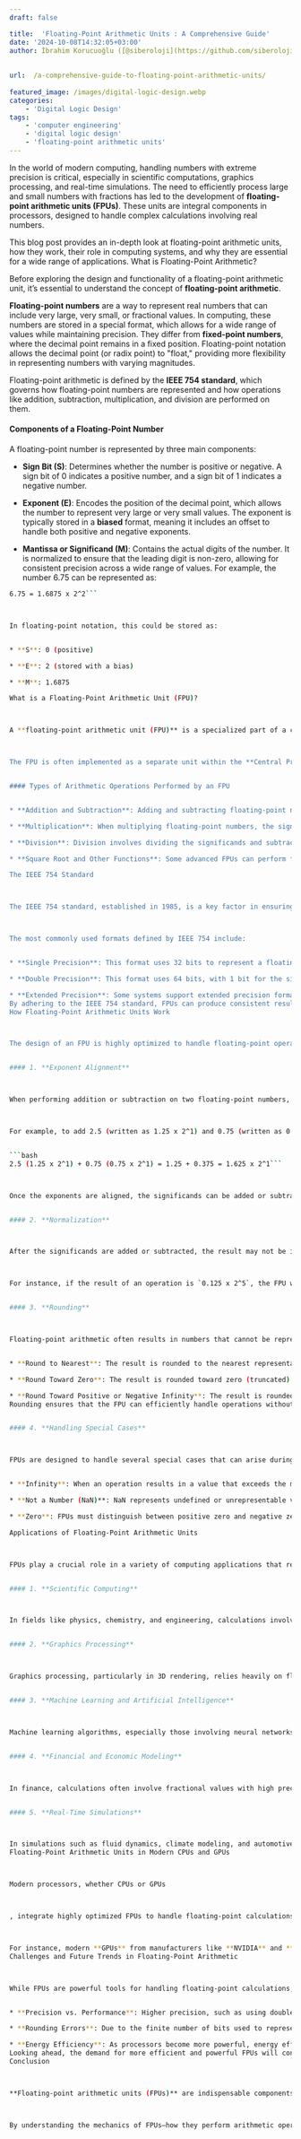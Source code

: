 ```yaml
---
draft: false

title:  'Floating-Point Arithmetic Units : A Comprehensive Guide'
date: '2024-10-08T14:32:05+03:00'
author: İbrahim Korucuoğlu ([@siberoloji](https://github.com/siberoloji))
 
 
url:  /a-comprehensive-guide-to-floating-point-arithmetic-units/
 
featured_image: /images/digital-logic-design.webp
categories:
    - 'Digital Logic Design'
tags:
    - 'computer engineering'
    - 'digital logic design'
    - 'floating-point arithmetic units'
---
```



In the world of modern computing, handling numbers with extreme precision is critical, especially in scientific computations, graphics processing, and real-time simulations. The need to efficiently process large and small numbers with fractions has led to the development of **floating-point arithmetic units (FPUs)**. These units are integral components in processors, designed to handle complex calculations involving real numbers.



This blog post provides an in-depth look at floating-point arithmetic units, how they work, their role in computing systems, and why they are essential for a wide range of applications.
What is Floating-Point Arithmetic?



Before exploring the design and functionality of a floating-point arithmetic unit, it’s essential to understand the concept of **floating-point arithmetic**.



**Floating-point numbers** are a way to represent real numbers that can include very large, very small, or fractional values. In computing, these numbers are stored in a special format, which allows for a wide range of values while maintaining precision. They differ from **fixed-point numbers**, where the decimal point remains in a fixed position. Floating-point notation allows the decimal point (or radix point) to "float," providing more flexibility in representing numbers with varying magnitudes.



Floating-point arithmetic is defined by the **IEEE 754 standard**, which governs how floating-point numbers are represented and how operations like addition, subtraction, multiplication, and division are performed on them.


#### Components of a Floating-Point Number



A floating-point number is represented by three main components:


* **Sign Bit (S)**: Determines whether the number is positive or negative. A sign bit of 0 indicates a positive number, and a sign bit of 1 indicates a negative number.

* **Exponent (E)**: Encodes the position of the decimal point, which allows the number to represent very large or very small values. The exponent is typically stored in a **biased** format, meaning it includes an offset to handle both positive and negative exponents.

* **Mantissa or Significand (M)**: Contains the actual digits of the number. It is normalized to ensure that the leading digit is non-zero, allowing for consistent precision across a wide range of values.
For example, the number 6.75 can be represented as:


```bash
6.75 = 1.6875 x 2^2```



In floating-point notation, this could be stored as:


* **S**: 0 (positive)

* **E**: 2 (stored with a bias)

* **M**: 1.6875

What is a Floating-Point Arithmetic Unit (FPU)?



A **floating-point arithmetic unit (FPU)** is a specialized part of a computer's processor designed to handle floating-point calculations. It is responsible for performing arithmetic operations on floating-point numbers, including addition, subtraction, multiplication, division, and more complex functions like square root and trigonometric calculations.



The FPU is often implemented as a separate unit within the **Central Processing Unit (CPU)** or as an independent **coprocessor** in systems that require intensive mathematical calculations, such as in high-performance computing (HPC), 3D graphics rendering, and scientific simulations.


#### Types of Arithmetic Operations Performed by an FPU


* **Addition and Subtraction**: Adding and subtracting floating-point numbers involves aligning their exponents, performing the operation on the significands, and normalizing the result.

* **Multiplication**: When multiplying floating-point numbers, the significands are multiplied, and the exponents are added. The result is then normalized.

* **Division**: Division involves dividing the significands and subtracting the exponents, followed by normalization.

* **Square Root and Other Functions**: Some advanced FPUs can perform functions like square root calculations, logarithms, and trigonometric functions, which are essential in scientific computing.

The IEEE 754 Standard



The IEEE 754 standard, established in 1985, is a key factor in ensuring consistent floating-point arithmetic across different computing systems. This standard defines the format for representing floating-point numbers and the rules for how arithmetic operations are performed on them.



The most commonly used formats defined by IEEE 754 include:


* **Single Precision**: This format uses 32 bits to represent a floating-point number, divided into 1 bit for the sign, 8 bits for the exponent, and 23 bits for the significand. Single precision is commonly used in applications where memory efficiency is important, such as in graphics processing.

* **Double Precision**: This format uses 64 bits, with 1 bit for the sign, 11 bits for the exponent, and 52 bits for the significand. Double precision offers higher accuracy and is often used in scientific and financial applications where precision is critical.

* **Extended Precision**: Some systems support extended precision formats that provide even greater accuracy by using additional bits for the exponent and significand.
By adhering to the IEEE 754 standard, FPUs can produce consistent results, even when running on different hardware platforms or operating systems.
How Floating-Point Arithmetic Units Work



The design of an FPU is highly optimized to handle floating-point operations quickly and efficiently. The FPU's internal architecture is composed of several components, each responsible for different stages of the calculation process.


#### 1. **Exponent Alignment**



When performing addition or subtraction on two floating-point numbers, the exponents of the numbers must first be aligned. This involves shifting the smaller number’s significand so that both numbers have the same exponent.



For example, to add 2.5 (written as 1.25 x 2^1) and 0.75 (written as 0.75 x 2^0), the FPU will shift the exponent of the smaller number (0.75) so that both numbers have an exponent of 1:


```bash
2.5 (1.25 x 2^1) + 0.75 (0.75 x 2^1) = 1.25 + 0.375 = 1.625 x 2^1```



Once the exponents are aligned, the significands can be added or subtracted.


#### 2. **Normalization**



After the significands are added or subtracted, the result may not be in the normalized form, meaning that the leading bit of the significand is not necessarily a 1. To normalize the result, the FPU shifts the significand and adjusts the exponent accordingly.



For instance, if the result of an operation is `0.125 x 2^5`, the FPU will normalize this to `1.25 x 2^3`.


#### 3. **Rounding**



Floating-point arithmetic often results in numbers that cannot be represented exactly within the limits of the available bits. To address this, the FPU applies **rounding** to the result. IEEE 754 defines several rounding modes:


* **Round to Nearest**: The result is rounded to the nearest representable number.

* **Round Toward Zero**: The result is rounded toward zero (truncated).

* **Round Toward Positive or Negative Infinity**: The result is rounded toward the nearest infinity, either positive or negative.
Rounding ensures that the FPU can efficiently handle operations without requiring infinite precision, which would be impractical in hardware.


#### 4. **Handling Special Cases**



FPUs are designed to handle several special cases that can arise during floating-point calculations, such as:


* **Infinity**: When an operation results in a value that exceeds the maximum representable number, the result is considered positive or negative infinity.

* **Not a Number (NaN)**: NaN represents undefined or unrepresentable values, such as the result of dividing 0 by 0 or taking the square root of a negative number.

* **Zero**: FPUs must distinguish between positive zero and negative zero, as these can affect certain operations.

Applications of Floating-Point Arithmetic Units



FPUs play a crucial role in a variety of computing applications that require precision, speed, and efficient handling of real numbers. Some of the key areas where FPUs are essential include:


#### 1. **Scientific Computing**



In fields like physics, chemistry, and engineering, calculations involving extremely large or small values are common. FPUs enable scientists to perform simulations, solve differential equations, and model complex systems with high accuracy. Double precision floating-point arithmetic is often used in these applications to ensure the required level of precision.


#### 2. **Graphics Processing**



Graphics processing, particularly in 3D rendering, relies heavily on floating-point calculations. Operations such as scaling, rotation, and transformation of objects in a 3D space require accurate manipulation of floating-point numbers. In this context, FPUs are critical in ensuring smooth graphics rendering in real-time applications like video games and virtual reality.


#### 3. **Machine Learning and Artificial Intelligence**



Machine learning algorithms, especially those involving neural networks, often require matrix multiplication and other operations on real numbers. FPUs are integral in accelerating these calculations, allowing for faster training and inference in AI models. Specialized processors, such as **GPUs (Graphics Processing Units)**, often include powerful FPUs to handle the large volume of floating-point operations in deep learning.


#### 4. **Financial and Economic Modeling**



In finance, calculations often involve fractional values with high precision, such as interest rates, stock prices, and currency exchanges. FPUs are used to perform these calculations efficiently while maintaining the precision necessary for accurate financial predictions and risk assessments.


#### 5. **Real-Time Simulations**



In simulations such as fluid dynamics, climate modeling, and automotive crash testing, FPUs are essential for handling the complex mathematical models that govern these processes. The high precision and performance of FPUs enable real-time or near-real-time simulations, providing valuable insights in research and development.
Floating-Point Arithmetic Units in Modern CPUs and GPUs



Modern processors, whether CPUs or GPUs



, integrate highly optimized FPUs to handle floating-point calculations. While CPUs may have one or more FPUs dedicated to handling general-purpose floating-point arithmetic, GPUs are designed with massive parallelism in mind, often containing hundreds or thousands of FPUs to process large datasets simultaneously.



For instance, modern **GPUs** from manufacturers like **NVIDIA** and **AMD** have evolved to excel in floating-point performance, making them the go-to choice for high-performance computing tasks like machine learning, scientific research, and 3D rendering. These GPUs can perform trillions of floating-point operations per second (teraflops), showcasing the power of FPUs in contemporary computing.
Challenges and Future Trends in Floating-Point Arithmetic



While FPUs are powerful tools for handling floating-point calculations, there are some inherent challenges:


* **Precision vs. Performance**: Higher precision, such as using double precision, can come at the cost of slower performance and increased memory usage. Balancing precision and performance is a key challenge in FPU design.

* **Rounding Errors**: Due to the finite number of bits used to represent floating-point numbers, rounding errors are inevitable. In critical applications, these errors must be carefully managed to avoid inaccuracies.

* **Energy Efficiency**: As processors become more powerful, energy efficiency becomes a significant concern, especially in large-scale computing systems like data centers. Optimizing FPUs for power efficiency while maintaining high performance is an ongoing area of research.
Looking ahead, the demand for more efficient and powerful FPUs will continue to grow, especially in fields like artificial intelligence, high-performance computing, and real-time data analysis. Advancements in quantum computing and other emerging technologies may also influence the future design and capabilities of floating-point arithmetic units.
Conclusion



**Floating-point arithmetic units (FPUs)** are indispensable components of modern computing systems, enabling the efficient and precise processing of real numbers. From scientific simulations to graphics rendering and machine learning, FPUs play a critical role in powering the advanced applications that define our digital age.



By understanding the mechanics of FPUs—how they perform arithmetic operations, adhere to the IEEE 754 standard, and handle special cases—we can appreciate their importance in delivering high-precision results. As technology continues to evolve, the role of FPUs in pushing the boundaries of what’s possible in computing will only grow.
